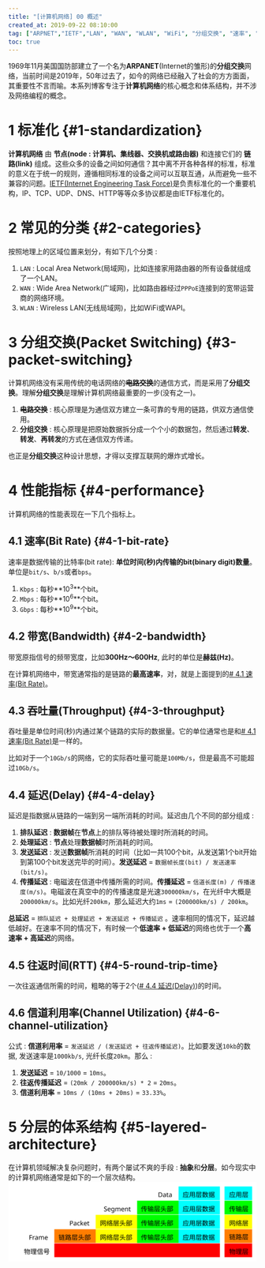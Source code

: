 ```yaml
---
title: "[计算机网络] 00 概述"
created_at: 2019-09-22 08:10:00
tag: ["ARPNET","IETF","LAN", "WAN", "WLAN", "WiFi", "分组交换", "速率", "带宽", "延迟", "RTT", "OSI", "TCP/IP", "信道利用率"]
toc: true
---
```


1969年11月美国国防部建立了一个名为**ARPANET**(Internet的雏形)的**分组交换**网络，当前时间是2019年，50年过去了，如今的网络已经融入了社会的方方面面，其重要性不言而喻。本系列博客专注于**计算机网络**的核心概念和体系结构，并不涉及网络编程的概念。

# 1 标准化 {#1-standardization} 

**计算机网络** 由 **节点(node : 计算机、集线器、交换机或路由器)** 和连接它们的 **链路(link)** 组成。这些众多的设备之间如何通信？其中离不开各种各样的标准，标准的意义在于统一的规则，遵循相同标准的设备之间可以互联互通，从而避免一些不兼容的问题。[IETF(Internet Engineering Task Force)][ietf]是负责标准化的一个重要机构，IP、TCP、UDP、DNS、HTTP等等众多协议都是由IETF标准化的。

# 2 常见的分类 {#2-categories}

按照地理上的区域位置来划分，有如下几个分类 :

1. `LAN` : Local Area Network(局域网)，比如连接家用路由器的所有设备就组成了一个LAN。
2. `WAN` : Wide Area Network(广域网)，比如路由器经过`PPPoE`连接到的宽带运营商的网络环境。
3. `WLAN` : Wireless LAN(无线局域网)，比如WiFi或WAPI。

# 3 分组交换(Packet Switching) {#3-packet-switching}

计算机网络没有采用传统的电话网络的~~**电路交换**~~的通信方式，而是采用了**分组交换**。理解**分组交换**是理解计算机网络最重要的一步(没有之一)。

1. ~~**电路交换**~~ : 核心原理是为通信双方建立一条可靠的专用的链路，供双方通信使用。
2. **分组交换** : 核心原理是把原始数据拆分成一个个小的数据包，然后通过**转发**、**转发**、**再转发**的方式在通信双方传递。

也正是**分组交换**这种设计思想，才得以支撑互联网的爆炸式增长。

# 4 性能指标 {#4-performance}

计算机网络的性能表现在一下几个指标上。

## 4.1 速率(Bit Rate) {#4-1-bit-rate}

速率是数据传输的比特率(bit rate): **单位时间(秒)内传输的bit(binary digit)数量**。单位是`bit/s`、`b/s`或者`bps`。

1. `Kbps` : 每秒**10<sup>3</sup>**个bit。
2. `Mbps` : 每秒**10<sup>6</sup>**个bit。
3. `Gbps` : 每秒**10<sup>9</sup>**个bit。

## 4.2 带宽(Bandwidth) {#4-2-bandwidth}

带宽原指信号的频带宽度，比如**300Hz～600Hz**, 此时的单位是**赫兹(Hz)**。

在计算机网络中，带宽通常指的是链路的**最高速率**，对，就是上面提到的[# 4.1 速率(Bit Rate)](#4-1-bit-rate)。

## 4.3 吞吐量(Throughput) {#4-3-throughput}

吞吐量是单位时间(秒)内通过某个链路的实际的数据量。它的单位通常也是和[# 4.1 速率(Bit Rate)](#4-1-bit-rate)是一样的。

比如对于一个`10Gb/s`的网络，它的实际吞吐量可能是`100Mb/s`，但是最高不可能超过`10Gb/s`。

## 4.4 延迟(Delay) {#4-4-delay}

延迟是指数据从链路的一端到另一端所消耗的时间。延迟由几个不同的部分组成 : 

1. **排队延迟** : **数据帧**在**节点**上的排队等待被处理时所消耗的时间。
2. **处理延迟** : **节点**处理**数据帧**时所消耗的时间。
3. **发送延迟** : 发送**数据帧**所消耗的时间（比如一共100个bit，从发送第1个bit开始到第100个bit发送完毕的时间）。**发送延迟** = `数据帧长度(bit) / 发送速率(bit/s)`。
4. **传播延迟** : 电磁波在信道中传播所需的时间。**传播延迟** = `信道长度(m) / 传播速度(m/s)`。电磁波在真空中的的传播速度是光速`300000km/s`，在光纤中大概是`200000km/s`。比如光纤`200km`，那么延迟大约`1ms` = `(200000km/s) / 200km`。

**总延迟** = `排队延迟 + 处理延迟 + 发送延迟 + 传播延迟` 。速率相同的情况下，延迟越低越好。在速率不同的情况下，有时候一个**低速率 + 低延迟**的网络也优于一个**高速率 + 高延迟**的网络。

## 4.5 往返时间(RTT) {#4-5-round-trip-time}

一次往返通信所需的时间，粗略的等于2个([# 4.4 延迟(Delay)](#4-4-delay))的时间。

## 4.6 信道利用率(Channel Utilization) {#4-6-channel-utilization}

公式 : **信道利用率** = `发送延迟 / (发送延迟 + 往返传播延迟)`。比如要发送`10kb`的数据, 发送速率是`1000kb/s`, 光纤长度`20km`。那么 : 

1. **发送延迟** = `10/1000` = `10ms`。
2. **往返传播延迟** = `(20mk / 200000km/s) * 2` = `20ms`。
3. **信道利用率** = `10ms / (10ms + 20ms)` = `33.33%`。


# 5 分层的体系结构 {#5-layered-architecture}

在计算机领域解决复杂问题时，有两个屡试不爽的手段 : **抽象**和**分层**。如今现实中的计算机网络通常是如下的一个层次结构。
![](layer.svg)

[ietf]:https://www.ietf.org/
